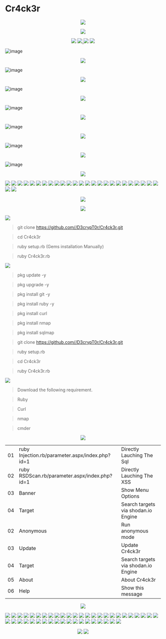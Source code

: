 # Cr4ck3r

<p align="center">
<img src="https://img.shields.io/badge/Cr4ck3r______Automation_Web_Application_Vulnerability_Assessment_And_Penteration_Tool______CMS_And_Hard_Coded-purple.svg">
</p>
<p align="center">
<img src="https://img.shields.io/badge/Cr4ck3r_By_D3crypT0r-indigo.svg">
 </p>

<p align="center">
  <img src="https://img.shields.io/badge/Cr4ck3r-blue.svg">
  </a>
  <a href="https://en.wikipedia.org/wiki/Ruby_(programming_language)">
    <img src="https://img.shields.io/badge/Language-Ruby-red.svg">
 
 </a>
 <img src="https://img.shields.io/badge/Developed_By_Syed_Rizwan_Hilal_Shah-blue.svg">
 <img src="https://img.shields.io/badge/D3crypT0r-red.svg">
</p>

   


![image](https://user-images.githubusercontent.com/66831571/161799073-4622f2d2-f36b-4e57-acaa-0caae559bc8a.png)

<p align="center">
<img src="https://img.shields.io/badge/Cross_Site_Scripting_Scan-blue.svg">
 </p>
 
![image](https://user-images.githubusercontent.com/66831571/161799288-4c329057-fe67-4d5f-9b0d-376cad316ff5.png)


<p align="center">
<img src="https://img.shields.io/badge/SQL_Injection-blue.svg">
 </p>
 
![image](https://user-images.githubusercontent.com/66831571/161799405-88e1872e-778c-4dd9-be3d-15203df46ab1.png)

<p align="center">
<img src="https://img.shields.io/badge/Log_Clear-blue.svg">
 </p>

![image](https://user-images.githubusercontent.com/66831571/161800003-6c8a134d-91c4-40d9-b3ad-eabf95209698.png)


<p align="center">
<img src="https://img.shields.io/badge/Integrated_Web_Application_Firewall_Fingerprinting_Toolkit-blue.svg">
 </p>
 
![image](https://user-images.githubusercontent.com/66831571/157284172-cb0f461e-1f1e-43af-8882-c46b3754dab1.png)

<p align="center">
<img src="https://img.shields.io/badge/Shodan_Search_Engine_Integration-blue.svg">
 </p>
 
![image](https://user-images.githubusercontent.com/66831571/161799668-48ddb68e-00ea-4c2d-818d-ae7b8d3746aa.png)



<p align="center">
<img src="https://img.shields.io/badge/Automation_TCP_Scan-blue.svg">
 </p>
 
![image](https://user-images.githubusercontent.com/66831571/161833993-7006ac6a-fc8d-4f2e-b4cc-6da3a86ded1e.png)

  
   <p align="center">
<img src="https://img.shields.io/badge/Functionality-blue.svg">
 </p>
   
<p align="left">
<img src="https://img.shields.io/badge/Information Gathering-blue.svg">
<img src="https://img.shields.io/badge/SQL_Injection-red.svg">
<img src="https://img.shields.io/badge/Cross_Site_Scripting-voilet.svg">
<img src="https://img.shields.io/badge/Crwaling-blue.svg">
<img src="https://img.shields.io/badge/Automation_Auditing-red.svg">
<img src="https://img.shields.io/badge/Http_Header_Information-voilet.svg">
<img src="https://img.shields.io/badge/FTP_Banners-blue.svg">
<img src="https://img.shields.io/badge/SNTP_Banner-red.svg">
<img src="https://img.shields.io/badge/DNS_Server_Configuration-voilet.svg">
<img src="https://img.shields.io/badge/Shodan_Engine-blue.svg">
<img src="https://img.shields.io/badge/Misconfiguration_Settings-red.svg">
<img src="https://img.shields.io/badge/Server_Key_Data-voilet.svg">
<img src="https://img.shields.io/badge/Nmap_Scan-blue.svg">
<img src="https://img.shields.io/badge/OS_Scan-red.svg">
<img src="https://img.shields.io/badge/TCP_Scan-voilet.svg">
<img src="https://img.shields.io/badge/UDP_Scan-blue.svg">
<img src="https://img.shields.io/badge/All_Scan-red.svg">
<img src="https://img.shields.io/badge/Http_Option_Scan-voilet.svg">
<img src="https://img.shields.io/badge/Live_Target_In_Network-blue.svg">
<img src="https://img.shields.io/badge/Unicorn_Scan-red.svg">
<img src="https://img.shields.io/badge/Services_OS-voilet.svg">
<img src="https://img.shields.io/badge/TCP_Syn_Scan_On_A_Whole_Network-blue.svg">
<img src="https://img.shields.io/badge/Subdomain_Enumeration-red.svg">
 <img src="https://img.shields.io/badge/UDP_Scan_On_The_Whole_Network-red.svg">
<img src="https://img.shields.io/badge/Mail_Exchange_Record____MX_Record-voilet.svg">
<img src="https://img.shields.io/badge/Name_Server_Record___NS_Record-blue.svg">
<img src="https://img.shields.io/badge/IoT_Misconfig_Data_And_Much_More-red.svg">
</a>
<p align="center">
<img src="https://img.shields.io/badge/Cr4ck3r_Installation-blue.svg">
 </p>                             
        

<p align="center">
<img src="https://img.shields.io/badge/To_Install_Cr4ck3r_You_Should_Execute_The_Following_Commands-green.svg">
</a>

<p align="center">
<summary> <img src="https://img.shields.io/badge/KALI_LINUX-blue.svg"> </summary>
 </p>

> git clone https://github.com//D3crypT0r/Cr4ck3r.git

> cd Cr4ck3r

> ruby setup.rb (Gems installation Manually)

> ruby Cr4ck3r.rb


<p align="center">
<summary> <img src="https://img.shields.io/badge/Android_-_Termux-red.svg"> </summary>
 </p>

> pkg update -y

> pkg upgrade -y

> pkg install git -y

> pkg install ruby -y
  
> pkg install curl

> pkg install nmap
 
> pkg install sqlmap

> git clone https://github.com//D3crypT0r/Cr4ck3r.git

> ruby setup.rb

> cd Cr4ck3r

> ruby Cr4ck3r.rb

<p align="center">
<summary> <img src="https://img.shields.io/badge/Windows-voilet.svg"> </summary>
 </p>
 
> Download the following requirement.
 
>  Ruby

>  Curl

>  nmap

>  cmder


<p align="center">
<img src="https://img.shields.io/badge/USAGE-maroon.svg">
 </p>
 
|     |                                                 |                                       |
| --- | ------------------------------------------------|---------------------------------------|
| 01  | ruby Injection.rb/parameter.aspx/index.php?id=1 |   Directly Lauching The Sql           |
| 02  | ruby RSDScan.rb/parameter.aspx/index.php?id=1   |   Directly Lauching The XSS           |
| 03  | Banner                                          |   Show Menu Options                   |
| 04  | Target                                          |   Search targets via shodan.io Engine |
| 02  | Anonymous                                       |   Run anonymous mode                  |
| 03  | Update                                          |   Update Cr4ck3r                      |
| 04  | Target                                          |   Search targets via shodan.io Engine |
| 05  | About                                           |   About Cr4ck3r                       |
| 06  | Help                                            |   Show this message                   |


 

<p align="center">
<img src="https://img.shields.io/badge/Disclaimer-purple.svg">
 </p>

<p align="left">
<img src="https://img.shields.io/badge/Usage-blue.svg">
<img src="https://img.shields.io/badge/Of-blue.svg">
<img src="https://img.shields.io/badge/The-blue.svg">
<img src="https://img.shields.io/badge/Cr4ck3r-blue.svg">
<img src="https://img.shields.io/badge/Tool-blue.svg">
<img src="https://img.shields.io/badge/For-blue.svg">
<img src="https://img.shields.io/badge/Illigal-blue.svg">
<img src="https://img.shields.io/badge/Purpose-blue.svg">
<img src="https://img.shields.io/badge/Is-blue.svg">
<img src="https://img.shields.io/badge/Strongly-blue.svg">
<img src="https://img.shields.io/badge/Prohabited-blue.svg">
<img src="https://img.shields.io/badge/It-blue.svg">
<img src="https://img.shields.io/badge/Is-blue.svg">
<img src="https://img.shields.io/badge/The-blue.svg">
<img src="https://img.shields.io/badge/End-blue.svg">
<img src="https://img.shields.io/badge/Users-blue.svg">
<img src="https://img.shields.io/badge/Responsibility-blue.svg">
<img src="https://img.shields.io/badge/To-blue.svg">
<img src="https://img.shields.io/badge/Obey-blue.svg">
<img src="https://img.shields.io/badge/All-blue.svg">
<img src="https://img.shields.io/badge/Applicable-blue.svg">
<img src="https://img.shields.io/badge/Local-blue.svg">
<img src="https://img.shields.io/badge/State-blue.svg">
<img src="https://img.shields.io/badge/Federal-blue.svg">
<img src="https://img.shields.io/badge/And-blue.svg">
<img src="https://img.shields.io/badge/International-blue.svg">
<img src="https://img.shields.io/badge/Laws-blue.svg">
<img src="https://img.shields.io/badge/Developers-blue.svg">
<img src="https://img.shields.io/badge/Assume-blue.svg">
<img src="https://img.shields.io/badge/No-blue.svg">
<img src="https://img.shields.io/badge/Liability-blue.svg">
<img src="https://img.shields.io/badge/And-blue.svg">
<img src="https://img.shields.io/badge/Are-blue.svg">
<img src="https://img.shields.io/badge/Not-blue.svg">
<img src="https://img.shields.io/badge/Responsible-blue.svg">
<img src="https://img.shields.io/badge/For-blue.svg">
<img src="https://img.shields.io/badge/Any-blue.svg">
<img src="https://img.shields.io/badge/Misuse-blue.svg">
<img src="https://img.shields.io/badge/Or-blue.svg">
<img src="https://img.shields.io/badge/Damage-blue.svg">
<img src="https://img.shields.io/badge/Caused-blue.svg">
<img src="https://img.shields.io/badge/By-blue.svg">
<img src="https://img.shields.io/badge/This-blue.svg">
<img src="https://img.shields.io/badge/Program-blue.svg">
</a> 

<p align="center">
<img src="https://img.shields.io/badge/Developed_With_Love_By-Blue.svg">
<img src="https://img.shields.io/badge/Syed_Rizwan_Hilal_Shah-purple.svg">
</p>
